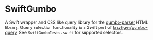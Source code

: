 # SwiftGumbo

A Swift wrapper and CSS like query library for the [gumbo-parser](https://github.com/google/gumbo-parser) HTML library. Query selection functionality is a Swift port of [lazytiger/gumbo-query](https://github.com/lazytiger/gumbo-query). See `SwiftGumboTests.swift` for supported selectors.
